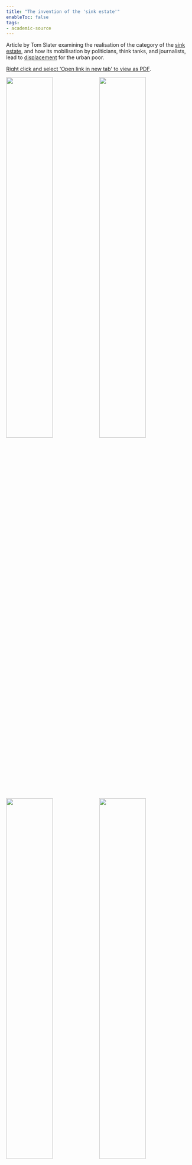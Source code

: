 ```yaml
---
title: "The invention of the 'sink estate'"
enableToc: false
tags:
- academic-source
---
```


Article by Tom Slater examining the realisation of the category of the [sink estate](cause-effect-affect/sink-estate), and how its mobilisation by politicians, think tanks, and journalists, lead to [displacement](cause-effect-affect/displacement) for the urban poor.

<a href="https://elaraks.github.io/dampcapital/images/theory/slatersink.pdf" target="_blank">Right click and select 'Open link in new tab' to view as PDF</a>.

<img src="https://elaraks.github.io/dampcapital/0001.jpg" width="50%"/><img src="https://elaraks.github.io/dampcapital/0002.jpg" width="50%"/>
<img src="https://elaraks.github.io/dampcapital/0003.jpg" width="50%"/><img src="https://elaraks.github.io/dampcapital/0004.jpg" width="50%"/>
<img src="https://elaraks.github.io/dampcapital/0005.jpg" width="50%"/><img src="https://elaraks.github.io/dampcapital/0006.jpg" width="50%"/>
<img src="https://elaraks.github.io/dampcapital/0007.jpg" width="50%"/><img src="https://elaraks.github.io/dampcapital/0008.jpg" width="50%"/>
<img src="https://elaraks.github.io/dampcapital/0009.jpg" width="50%"/><img src="https://elaraks.github.io/dampcapital/0010.jpg" width="50%"/>
<img src="https://elaraks.github.io/dampcapital/0011.jpg" width="50%"/><img src="https://elaraks.github.io/dampcapital/0012.jpg" width="50%"/>
<img src="https://elaraks.github.io/dampcapital/0013.jpg" width="50%"/><img src="https://elaraks.github.io/dampcapital/0014.jpg" width="50%"/>
<img src="https://elaraks.github.io/dampcapital/0015.jpg" width="50%"/><img src="https://elaraks.github.io/dampcapital/0016.jpg" width="50%"/>
<img src="https://elaraks.github.io/dampcapital/0017.jpg" width="100%"/>
